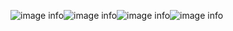  ![image info](https://imgur.com/NLWJ0Wh.gif)![image info](https://imgur.com/rZdYHUZ.gif)![image info](https://imgur.com/6iaeN3q.gif)![image info](https://imgur.com/Jqx8vVB.png)
